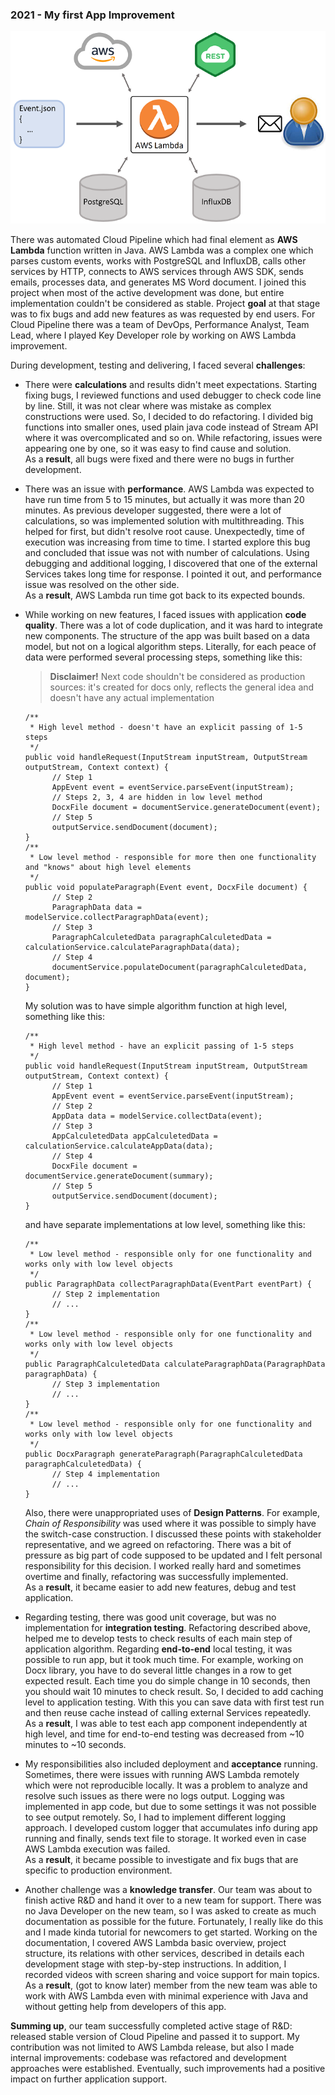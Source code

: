 ### 2021 - My first App Improvement

![](../pictures/projects/AWS-Lambda-Pipeline.PNG)

There was automated Cloud Pipeline which had final element as **AWS Lambda** function written in Java.
AWS Lambda was a complex one which parses custom events, works with PostgreSQL and InfluxDB, calls other services by HTTP, 
connects to AWS services through AWS SDK, sends emails, processes data, and generates MS Word document.
I joined this project when most of the active development was done, but entire implementation couldn't be considered as stable.
Project **goal** at that stage was to fix bugs and add new features as was requested by end users.
For Cloud Pipeline there was a team of DevOps, Performance Analyst, Team Lead,
where I played Key Developer role by working on AWS Lambda improvement.

During development, testing and delivering, I faced several **challenges**:

- There were **calculations** and results didn't meet expectations.
  Starting fixing bugs, I reviewed functions and used debugger to check code line by line.
  Still, it was not clear where was mistake as complex constructions were used. 
  So, I decided to do refactoring.
  I divided big functions into smaller ones, used plain java code instead of Stream API where it was overcomplicated and so on.
  While refactoring, issues were appearing one by one, so it was easy to find cause and solution.<br>
  As a **result**, all bugs were fixed and there were no bugs in further development.

- There was an issue with **performance**.
  AWS Lambda was expected to have run time from 5 to 15 minutes, but actually it was more than 20 minutes.
  As previous developer suggested, there were a lot of calculations, so was implemented solution with multithreading.
  This helped for first, but didn't resolve root cause. 
  Unexpectedly, time of execution was increasing from time to time.
  I started explore this bug and concluded that issue was not with number of calculations.
  Using debugging and additional logging, I discovered that one of the external Services takes long time for response.
  I pointed it out, and performance issue was resolved on the other side.<br>
  As a **result**, AWS Lambda run time got back to its expected bounds.

- While working on new features, I faced issues with application **code quality**.
  There was a lot of code duplication, and it was hard to integrate new components.
  The structure of the app was built based on a data model, but not on a logical algorithm steps.
  Literally, for each peace of data were performed several processing steps, something like this:
  
  > **Disclaimer!** Next code shouldn't be considered as production sources: it's created for docs only, reflects the general idea and doesn't have any actual implementation

  ```
  /**
   * High level method - doesn't have an explicit passing of 1-5 steps
   */ 
  public void handleRequest(InputStream inputStream, OutputStream outputStream, Context context) {
        // Step 1
        AppEvent event = eventService.parseEvent(inputStream);
        // Steps 2, 3, 4 are hidden in low level method
        DocxFile document = documentService.generateDocument(event);
        // Step 5
        outputService.sendDocument(document);
  }
  /**
   * Low level method - responsible for more then one functionality and "knows" about high level elements
   */ 
  public void populateParagraph(Event event, DocxFile document) {
        // Step 2
        ParagraphData data = modelService.collectParagraphData(event);
        // Step 3
        ParagraphCalculetedData paragraphCalculetedData = calculationService.calculateParagraphData(data);
        // Step 4
        documentService.populateDocument(paragraphCalculetedData, document);
  }
  ```
  My solution was to have simple algorithm function at high level, something like this:
  ```
  /**
   * High level method - have an explicit passing of 1-5 steps
   */ 
  public void handleRequest(InputStream inputStream, OutputStream outputStream, Context context) {
        // Step 1
        AppEvent event = eventService.parseEvent(inputStream);
        // Step 2
        AppData data = modelService.collectData(event);
        // Step 3
        AppCalculetedData appCalculetedData = calculationService.calculateAppData(data);
        // Step 4
        DocxFile document = documentService.generateDocument(summary);
        // Step 5
        outputService.sendDocument(document);
  }
  ```
  and have separate implementations at low level, something like this:
  ```
  /**
   * Low level method - responsible only for one functionality and works only with low level objects
   */ 
  public ParagraphData collectParagraphData(EventPart eventPart) {
        // Step 2 implementation
        // ...
  }
  /**
   * Low level method - responsible only for one functionality and works only with low level objects
   */ 
  public ParagraphCalculetedData calculateParagraphData(ParagraphData paragraphData) {
        // Step 3 implementation
        // ...
  }
  /**
   * Low level method - responsible only for one functionality and works only with low level objects
   */ 
  public DocxParagraph generateParagraph(ParagraphCalculetedData paragraphCalculetedData) {
        // Step 4 implementation
        // ...
  }
  ```
  Also, there were unappropriated uses of **Design Patterns**.
  For example, *Chain of Responsibility* was used where it was possible to simply have the switch-case construction.
  I discussed these points with stakeholder representative, and we agreed on refactoring.
  There was a bit of pressure as big part of code supposed to be updated and I felt personal responsibility for this decision.
  I worked really hard and sometimes overtime and finally, refactoring was successfully implemented.<br>
  As a **result**, it became easier to add new features, debug and test application.

- Regarding testing, there was good unit coverage, but was no implementation for **integration testing**.
  Refactoring described above, helped me to develop tests to check results of each main step of application algorithm.
  Regarding **end-to-end** local testing, it was possible to run app, but it took much time.
  For example, working on Docx library, you have to do several little changes in a row to get expected result.
  Each time you do simple change in 10 seconds, then you should wait 10 minutes to check result.
  So, I decided to add caching level to application testing.
  With this you can save data with first test run and then reuse cache instead of calling external Services repeatedly.<br>
  As a **result**, I was able to test each app component independently at high level,
  and time for end-to-end testing was decreased from ~10 minutes to ~10 seconds.

- My responsibilities also included deployment and **acceptance** running.
  Sometimes, there were issues with running AWS Lambda remotely which were not reproducible locally.
  It was a problem to analyze and resolve such issues as there were no logs output.
  Logging was implemented in app code, but due to some settings it was not possible to see output remotely.
  So, I had to implement different logging approach.
  I developed custom logger that accumulates info during app running and finally, sends text file to storage.
  It worked even in case AWS Lambda execution was failed.<br>
  As a **result**, it became possible to investigate and fix bugs that are specific to production environment.
  
- Another challenge was a **knowledge transfer**. 
  Our team was about to finish active R&D and hand it over to a new team for support.
  There was no Java Developer on the new team, so I was asked to create as much documentation as possible for the future.
  Fortunately, I really like do this and I made kinda tutorial for newcomers to get started.
  Working on the documentation, I covered AWS Lambda basic overview, project structure, 
  its relations with other services, described in details each development stage with step-by-step instructions.
  In addition, I recorded videos with screen sharing and voice support for main topics.<br>
  As a **result**, (got to know later) member from the new team was able to work with AWS Lambda 
  even with minimal experience with Java and without getting help from developers of this app.

**Summing up**, our team successfully completed active stage of R&D:
released stable version of Cloud Pipeline and passed it to support.
My contribution was not limited to AWS Lambda release,
but also I made internal improvements: codebase was refactored
and development approaches were established.
Eventually, such improvements had a positive impact on further application support.